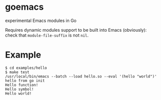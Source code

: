 # goemacs
experimental Emacs modules in Go

Requires dynamic modules support to be built into Emacs (obviously): check that
`module-file-suffix` is not `nil`.

# Example

```
$ cd examples/hello
$ make test
/usr/local/bin/emacs --batch --load hello.so --eval '(hello "world")'
hello from go init
Hello function!
Hello symbol!
Hello world!
```
